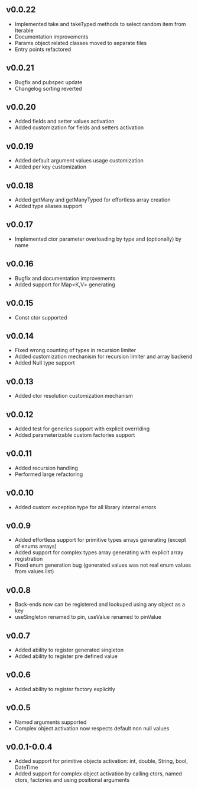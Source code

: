 ## v0.0.22
- Implemented take and takeTyped methods to select random item from Iterable
- Documentation improvements
- Params object related classes moved to separate files
- Entry points refactored

## v0.0.21
- Bugfix and pubspec update
- Changelog sorting reverted

## v0.0.20
- Added fields and setter values activation
- Added customization for fields and setters activation

## v0.0.19
- Added default argument values usage customization
- Added per key customization

## v0.0.18
- Added getMany and getManyTyped for effortless array creation
- Added type aliases support

## v0.0.17
- Implemented ctor parameter overloading by type and (optionally) by name 

## v0.0.16
- Bugfix and documentation improvements
- Added support for Map<K,V> generating

## v0.0.15
- Const ctor supported

## v0.0.14
- Fixed wrong counting of types in recursion limiter
- Added customization mechanism for recursion limiter and array backend
- Added Null type support

## v0.0.13
- Added ctor resolution customization mechanism

## v0.0.12
- Added test for generics support with explicit overriding
- Added parameterizable custom factories support

## v0.0.11
- Added recursion handling
- Performed large refactoring

## v0.0.10
- Added custom exception type for all library internal errors

## v0.0.9
- Added effortless support for primitive types arrays generating (except of enums arrays)
- Added support for complex types array generating with explicit array registration
- Fixed enum generation bug (generated values was not real enum values from values list)

## v0.0.8
- Back-ends now can be registered and lookuped using any object as a key
- useSingleton renamed to pin, useValue renamed to pinValue

## v0.0.7
- Added ability to register generated singleton
- Added ability to register pre defined value

## v0.0.6
- Added ability to register factory explicitly

## v0.0.5
- Named arguments supported
- Complex object activation now respects default non null values

## v0.0.1-0.0.4
- Added support for primitive objects activation: int, double, String, bool, DateTime
- Added support for complex object activation by calling ctors, named ctors, factories and using positional arguments
